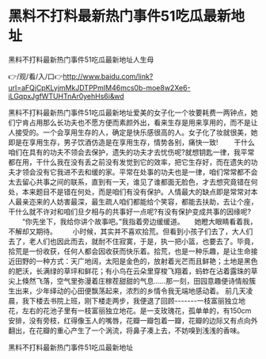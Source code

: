 # 黑料不打料最新热门事件51吃瓜最新地址
黑料不打料最新热门事件51吃瓜最新地址人生母

👉/观/看/入/口👉http://www.baidu.com/link?url=aFQjCpKLyjmMkJDTPPmIM46mcs0b-moe8w2Xe6-iLGqpxJgfWTUHTnAr0yehHs6i&wd

黑料不打料最新热门事件51吃瓜最新地址爱美的女子化一个妆要耗费一两钟点，她们宁肯占用那么长功夫也不愿方便而素颜外出，看来生存是用来享用的，而不是让人接受的。一个会享用生存的人，确定是快乐感很高的人。女子化了妆就很美，她即是在享用生存，男子饮酒仿造是在享用生存，情势各别，痛快一致!
　　干什么咱们在具有的功夫不领会去保护，遗失的功夫才去忧伤呢?就想钥匙一律，我平常都在用，干什么我在没有丢之前没有发觉到它的效率，把它生存好，而在遗失的功夫才领会没有它我进不去和缓的家。平常在处事的功夫也是一律，咱们常常都不会太去留心共事之间的联系，直到有一天，谁见了谁都面无脸色，才去想究竟错在何处，本来题目不是错在何处，而是咱们有没有保护。人情最大的缺点即是常常对本人最亲迩来的人妨害最深，最生疏人咱们都能给个笑容，都能去扶助，去让个座，干什么就不许对和咱们旦夕相与的共事好一点呢?有没有保护变成共事的因缘呢?
　　“你先坐下，我给你讲个故事吧。”我指着旁边缓缓道。　　她瞪大眼睛看着我，不解却又期待。
　　小时候，其实并不喜欢拾荒。但看到小孩子们去了，大人们去了，老人们也因此而去，就耐不住寂寞，于是，执一把小篮，也要去了。毕竟，拾荒是一份收获，任何人都会因收获而快乐着。拾荒，也是一种乐趣，是让生命接近田野的一种方式：天广地阔，太阳是金色的，放射着光芒而且鲜艳；土地是黑色的肥沃，长满绿的草坪和鲜花；有小鸟在云朵里穿梭飞翔着，蚂蚱在沾着露珠的草尖上倏然飞落，空气里弥漫着庄稼茬甜甜的气息……那一刻，田园意趣便诗情般簇生出来，少年绎动的心田便飘荡起来，浓烈的乡情令我无端地感动着。
前几天凌晨，我下楼去书院上班，刚下楼走两步，我便退了回顾-------一枝富丽独立地花，左右的花池子里有一枝富丽独立地花。是一支玫瑰花，孤单单的，有150cm安排，没有旁枝，红得像玉人的嘴唇，花瓣一瓣包着一瓣，花瓣的边际又有点向外翻出，在花瓣的重心产生了一个涡流，将鼻子凑上去，不妨嗅到浅浅的香味。

黑料不打料最新热门事件51吃瓜最新地址
